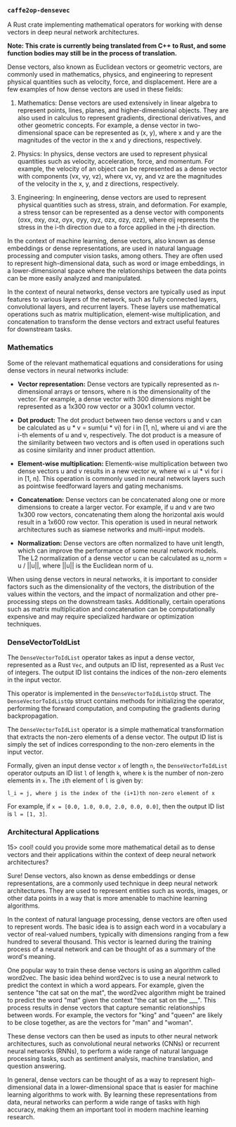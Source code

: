 ### `caffe2op-densevec`

A Rust crate implementing mathematical operators
for working with dense vectors in deep neural
network architectures.

**Note: This crate is currently being translated from C++ to Rust, and some function bodies may still be in the process of translation.**

Dense vectors, also known as Euclidean vectors or
geometric vectors, are commonly used in
mathematics, physics, and engineering to represent
physical quantities such as velocity, force, and
displacement. Here are a few examples of how dense
vectors are used in these fields:

1. Mathematics: Dense vectors are used extensively
in linear algebra to represent points, lines,
planes, and higher-dimensional objects. They are
also used in calculus to represent gradients,
directional derivatives, and other geometric
concepts. For example, a dense vector in
two-dimensional space can be represented as (x,
y), where x and y are the magnitudes of the vector
in the x and y directions, respectively.

2. Physics: In physics, dense vectors are used to
represent physical quantities such as velocity,
acceleration, force, and momentum. For example,
the velocity of an object can be represented as
a dense vector with components (vx, vy, vz), where
vx, vy, and vz are the magnitudes of the velocity
in the x, y, and z directions, respectively.

3. Engineering: In engineering, dense vectors are
used to represent physical quantities such as
stress, strain, and deformation. For example,
a stress tensor can be represented as a dense
vector with components (σxx, σxy, σxz, σyx, σyy,
σyz, σzx, σzy, σzz), where σij represents the
stress in the i-th direction due to a force
applied in the j-th direction.

In the context of machine learning, dense vectors,
also known as dense embeddings or dense
representations, are used in natural language
processing and computer vision tasks, among
others. They are often used to represent
high-dimensional data, such as word or image
embeddings, in a lower-dimensional space where the
relationships between the data points can be more
easily analyzed and manipulated.

In the context of neural networks, dense vectors
are typically used as input features to various
layers of the network, such as fully connected
layers, convolutional layers, and recurrent
layers. These layers use mathematical operations
such as matrix multiplication, element-wise
multiplication, and concatenation to transform the
dense vectors and extract useful features for
downstream tasks.

### Mathematics

Some of the relevant mathematical equations and
considerations for using dense vectors in neural
networks include:

- **Vector representation:** Dense vectors are
  typically represented as n-dimensional arrays or
  tensors, where n is the dimensionality of the
  vector. For example, a dense vector with 300
  dimensions might be represented as a 1x300 row
  vector or a 300x1 column vector.

- **Dot product:** The dot product between two
  dense vectors u and v can be calculated as
  u * v = sum(ui * vi) for i in [1, n], where ui
  and vi are the i-th elements of u and v,
  respectively. The dot product is a measure of
  the similarity between two vectors and is often
  used in operations such as cosine similarity and
  inner product attention.

- **Element-wise multiplication:** Elementk-wise
  multiplication between two dense vectors u and
  v results in a new vector w, where wi = ui * vi
  for i in [1, n]. This operation is commonly used
  in neural network layers such as pointwise
  feedforward layers and gating mechanisms.

- **Concatenation:** Dense vectors can be
  concatenated along one or more dimensions to
  create a larger vector. For example, if u and
  v are two 1x300 row vectors, concatenating them
  along the horizontal axis would result in
  a 1x600 row vector. This operation is used in
  neural network architectures such as siamese
  networks and multi-input models.

- **Normalization:** Dense vectors are often
  normalized to have unit length, which can
  improve the performance of some neural network
  models. The L2 normalization of a dense vector
  u can be calculated as u_norm = u / ||u||, where
  ||u|| is the Euclidean norm of u.

When using dense vectors in neural networks, it is
important to consider factors such as the
dimensionality of the vectors, the distribution of
the values within the vectors, and the impact of
normalization and other pre-processing steps on
the downstream tasks. Additionally, certain
operations such as matrix multiplication and
concatenation can be computationally expensive and
may require specialized hardware or optimization
techniques.

### DenseVectorToIdList

The `DenseVectorToIdList` operator takes as input
a dense vector, represented as a Rust `Vec`, and
outputs an ID list, represented as a Rust `Vec` of
integers. The output ID list contains the indices
of the non-zero elements in the input vector.

This operator is implemented in the
`DenseVectorToIdListOp` struct. The
`DenseVectorToIdListOp` struct contains methods
for initializing the operator, performing the
forward computation, and computing the gradients
during backpropagation.

The `DenseVectorToIdList` operator is a simple
mathematical transformation that extracts the
non-zero elements of a dense vector. The output ID
list is simply the set of indices corresponding to
the non-zero elements in the input vector.

Formally, given an input dense vector `x` of
length `n`, the `DenseVectorToIdList` operator
outputs an ID list `l` of length `k`, where `k` is
the number of non-zero elements in `x`. The `i`th
element of `l` is given by:

```
l_i = j, where j is the index of the (i+1)th non-zero element of x
```

For example, if 
`x = [0.0, 1.0, 0.0, 2.0, 0.0, 0.0]`, 
then the output ID list is `l = [1, 3]`.

### Architectural Applications

15> cool! could you provide some more mathematical
detail as to dense vectors and their applications
within the context of deep neural network
architectures?

Sure! Dense vectors, also known as dense
embeddings or dense representations, are
a commonly used technique in deep neural network
architectures. They are used to represent entities
such as words, images, or other data points in
a way that is more amenable to machine learning
algorithms.

In the context of natural language processing,
dense vectors are often used to represent
words. The basic idea is to assign each word in
a vocabulary a vector of real-valued numbers,
typically with dimensions ranging from a few
hundred to several thousand. This vector is
learned during the training process of a neural
network and can be thought of as a summary of the
word's meaning.

One popular way to train these dense vectors is
using an algorithm called word2vec. The basic idea
behind word2vec is to use a neural network to
predict the context in which a word appears. For
example, given the sentence "the cat sat on the
mat", the word2vec algorithm might be trained to
predict the word "mat" given the context "the cat
sat on the ___". This process results in dense
vectors that capture semantic relationships
between words. For example, the vectors for "king"
and "queen" are likely to be close together, as
are the vectors for "man" and "woman".

These dense vectors can then be used as inputs to
other neural network architectures, such as
convolutional neural networks (CNNs) or recurrent
neural networks (RNNs), to perform a wide range of
natural language processing tasks, such as
sentiment analysis, machine translation, and
question answering.

In general, dense vectors can be thought of as
a way to represent high-dimensional data in
a lower-dimensional space that is easier for
machine learning algorithms to work with. By
learning these representations from data, neural
networks can perform a wide range of tasks with
high accuracy, making them an important tool in
modern machine learning research.
